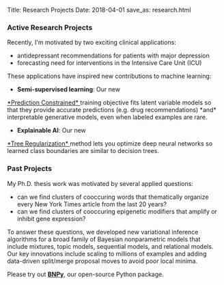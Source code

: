 Title: Research Projects
Date: 2018-04-01
save_as: research.html

### Active Research Projects

Recently, I'm motivated by two exciting clinical applications:

* antidepressant recommendations for patients with major depression
* forecasting need for interventions in the Intensive Care Unit (ICU)

These applications have inspired new contributions to machine learning:

* **Semi-supervised learning**: Our new 
<a href="https://arxiv.org/pdf/1707.07341.pdf">
*Prediction Constrained*
</a>
training objective fits latent variable models so that they provide accurate predictions (e.g. drug recommendations) *and* interpretable generative models, even when labeled examples are rare.

* **Explainable AI**: Our new 
<a href="https://arxiv.org/pdf/1711.06178.pdf">
*Tree Regularization*
</a>
method lets you optimize deep neural networks so learned class boundaries are similar to decision trees.

### Past Projects

My Ph.D. thesis work was motivated by several applied questions:

* can we find clusters of cooccuring words that thematically organize every New York Times article from the last 20 years?
* can we find clusters of cooccuring epigenetic modifiers that amplify or inhibit gene expression?

To answer these questions, we developed new variational inference 
algorithms for a broad family of Bayesian nonparametric models that include mixtures, topic models, sequential models, and relational models.
Our key innovations include scaling to millions of examples and adding data-driven split/merge proposal moves to avoid poor local minima.

Please try out 
<a href="https://github.com/bnpy/bnpy/">
<strong>BNPy</strong></a>, our open-source Python package.
